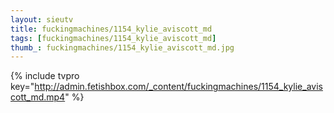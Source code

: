 ```yaml
--- 
layout: sieutv
title: fuckingmachines/1154_kylie_aviscott_md
tags: [fuckingmachines/1154_kylie_aviscott_md]
thumb_: fuckingmachines/1154_kylie_aviscott_md.jpg
---
```

{% include tvpro key="http://admin.fetishbox.com/_content/fuckingmachines/1154_kylie_aviscott_md.mp4" %} 
